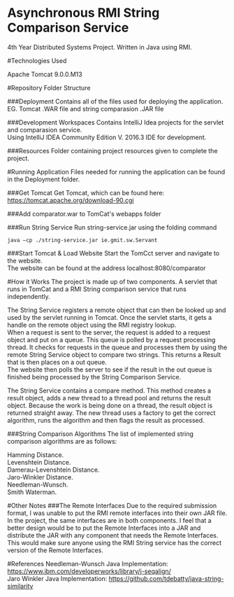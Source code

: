 # Asynchronous RMI String Comparison Service
4th Year Distributed Systems Project. Written in Java using RMI.

#Technologies Used

Apache Tomcat 9.0.0.M13

#Repository Folder Structure

###Deployment
Contains all of the files used for deploying the application. EG. Tomcat .WAR file and string comparasion .JAR file

###Development Workspaces
Contains IntelliJ Idea projects for the servlet and comparasion service.  
Using IntelliJ IDEA Community Edition V. 2016.3 IDE for development.

###Resources
Folder containing project resources given to complete the project.

#Running Application
Files needed for running the application can be found in the Deployment folder.

###Get Tomcat
Get Tomcat, which can be found here: https://tomcat.apache.org/download-90.cgi

###Add comparator.war to TomCat's webapps folder

###Run String Service
Run string-service.jar using the folding command
```
java –cp ./string-service.jar ie.gmit.sw.Servant
```
###Start Tomcat & Load Website
Start the TomCct server and navigate to the website.<br>
The website can be found at the address localhost:8080/comparator<br>

#How it Works
The project is made up of two components. A servlet that runs in TomCat and a RMI String comparison service that runs independently.

The String Service registers a remote object that can then be looked up and used by the servlet running in Tomcat. Once the servlet starts, it gets a handle on the remote object using the RMI registry lookup.<br>
When a request is sent to the server, the request is added to a request object and put on a queue. This queue is polled by a request processing thread. It checks for requests in the queue and processes them by using the remote String Service object to compare two strings. This returns a Result that is then places on a out queue.<br>
The website then polls the server to see if the result in the out queue is finished being processed by the String Comparison Service.

The String Service contains a compare method. This method creates a result object, adds a new thread to a thread pool and returns the result object. Because the work is being done on a thread, the result object is returned straight away. The new thread uses a factory to get the correct algorithm, runs the algorithm and then flags the result as processed.

###String Comparison Algorithms
The list of implemented string comparison algorithms are as follows:

Hamming Distance.<br>
Levenshtein Distance.<br>
Damerau-Levenshtein Distance.<br>
Jaro-Winkler Distance.<br>
Needleman-Wunsch.<br>
Smith Waterman.

#Other Notes
###The Remote Interfaces
Due to the required submission format, I was unable to put the RMI remote interfaces into their own JAR file. In the project, the same interfaces are in both components. I feel that a better design would be to put the Remote Interfaces into a JAR and distribute the JAR with any component that needs the Remote Interfaces. This would make sure anyone using the RMI String service has the correct version of the Remote Interfaces.

#References
Needleman-Wunsch Java Implementation: https://www.ibm.com/developerworks/library/j-seqalign/<br>
Jaro Winkler Java Implementation: https://github.com/tdebatty/java-string-similarity

